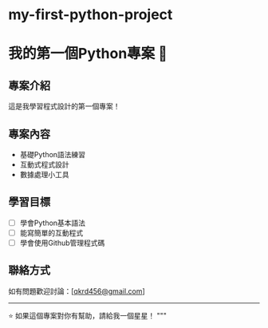 # my-first-python-project
# 我的第一個Python專案 🚀

## 專案介紹
這是我學習程式設計的第一個專案！

## 專案內容
- 基礎Python語法練習
- 互動式程式設計
- 數據處理小工具

## 學習目標
- [ ] 學會Python基本語法
- [ ] 能寫簡單的互動程式
- [ ] 學會使用Github管理程式碼

## 聯絡方式
如有問題歡迎討論：[qkrd456@gmail.com]

---
⭐ 如果這個專案對你有幫助，請給我一個星星！
"""
